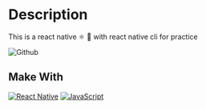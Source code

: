 # Description
This is a react native ⚛️ 📱 with react native cli for practice

![Github](https://github.com/zearkiatos/react-native-cli-app/actions/workflows/action.yml/badge.svg)

## Make With
[![React Native](https://img.shields.io/badge/React%20Native-5ccfee?style=for-the-badge&logo=react&logoColor=white&labelColor=000000)]()
[![JavaScript](https://img.shields.io/badge/javascript-ead547?style=for-the-badge&logo=javascript&logoColor=white&labelColor=000000)]()